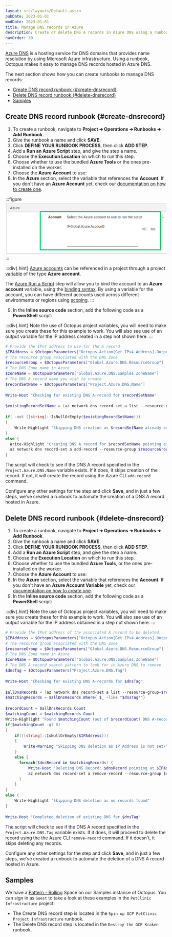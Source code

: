 ```yaml
---
layout: src/layouts/Default.astro
pubDate: 2023-01-01
modDate: 2023-01-01
title: Manage DNS records in Azure
description: Create or delete DNS A records in Azure DNS using a runbook.
navOrder: 30
---
```


[Azure DNS](https://docs.microsoft.com/en-us/azure/dns/dns-overview) is a hosting service for DNS domains that provides name resolution by using Microsoft Azure infrastructure. Using a runbook, Octopus makes it easy to manage DNS records hosted in Azure DNS.

The next section shows how you can create runbooks to manage DNS records:

- [Create DNS record runbook {#create-dnsrecord}](#create-dns-record-runbook-create-dnsrecord)
- [Delete DNS record runbook {#delete-dnsrecord}](#delete-dns-record-runbook-delete-dnsrecord)
- [Samples](#samples)

## Create DNS record runbook {#create-dnsrecord}

1. To create a runbook, navigate to **Project ➜ Operations ➜ Runbooks ➜ Add Runbook**.
1. Give the runbook a name and click **SAVE**.
1. Click **DEFINE YOUR RUNBOOK PROCESS**, then click **ADD STEP**.
1. Add a **Run an Azure Script** step, and give the step a name.
1. Choose the **Execution Location** on which to run this step.
1. Choose whether to use the bundled **Azure Tools** or the ones pre-installed on the worker.
1. Choose the **Azure Account** to use:
1. In the **Azure** section, select the variable that references the **Account**. If you don't have an **Azure Account** yet, check our [documentation on how to create one](/docs/infrastructure/accounts/azure).

:::figure
![Azure Account variable](/docs/runbooks/runbook-examples/azure/images/azure-account-variable.png)
:::

:::div{.hint}
[Azure accounts](/docs/infrastructure/accounts/azure/) can be referenced in a project through a project [variable](/docs/projects/variables) of the type **Azure account**. 

The [Azure Run a Script](/docs/deployments/azure/running-azure-powershell) step will allow you to bind the account to an **Azure account** variable, using the [binding syntax](/docs/projects/variables/#Bindingsyntax-Referencingvariablesinstepdefinitions). By using a variable for the account, you can have different accounts used across different environments or regions using [scoping](/docs/projects/variables/#Bindingsyntax-Referencingvariablesinstepdefinitions).
:::
  
9. In the **Inline source code** section, add the following code as a **PowerShell** script:

:::div{.hint}
Note the use of Octopus project variables, you will need to make sure you create these for this example to work.  You will also see use of an output variable for the IP address created in a step not shown here.
:::

```powershell
# Provide the IPv4 address to use for the A record
$IPAddress = $OctopusParameters["Octopus.Action[Get IPv4 Address].Output.IPAddress"]
# The resource group associated with the DNS Zone
$resourceGroup = $OctopusParameters["Global.Azure.DNS.ResourceGroup"]
# The DNS Zone name in Azure
$zoneName = $OctopusParameters["Global.Azure.DNS.Samples.ZoneName"]
# The DNS A record name you wish to create
$recordSetName = $OctopusParameters["Project.Azure.DNS.Name"]

Write-Host "Checking for existing DNS A-record for $recordSetName"

$existingRecordSetName = (az network dns record-set a list --resource-group=$resourceGroup --zone-name $zoneName --query "[?name=='$recordSetName'].name | [0]" -o json)

if( -not ([string]::IsNullOrEmpty($existingRecordSetName))) 
{
	Write-Highlight "Skipping DNS creation as $recordSetName already exists"
}
else {
  Write-Highlight "Creating DNS A record for $recordSetName pointing at $IPAddress"
  az network dns record-set a add-record --resource-group $resourceGroup --zone-name $zoneName --record-set-name $recordSetName --ipv4-address $IPAddress
}
```

The script will check to see if the DNS A record specified in the `Project.Azure.DNS.Name` variable exists. If it does, it skips creation of the record. If not, it will create the record using the Azure CLI `add-record` command.

Configure any other settings for the step and click **Save**, and in just a few steps, we've created a runbook to automate the creation of a DNS A record hosted in Azure.

## Delete DNS record runbook {#delete-dnsrecord}

1. To create a runbook, navigate to **Project ➜ Operations ➜ Runbooks ➜ Add Runbook**.
1. Give the runbook a name and click **SAVE**.
1. Click **DEFINE YOUR RUNBOOK PROCESS**, then click **ADD STEP**.
1. Add a **Run an Azure Script** step, and give the step a name.
1. Choose the **Execution Location** on which to run this step.
1. Choose whether to use the bundled **Azure Tools**, or the ones pre-installed on the worker.
1. Choose the **Azure Account** to use:
1. In the **Azure** section, select the variable that references the **Account**. If you don't have an **Azure Account Variable** yet, check our [documentation on how to create one](/docs/infrastructure/accounts/azure).
1. In the **Inline source code** section, add the following code as a **PowerShell** script:

:::div{.hint}
Note the use of Octopus project variables, you will need to make sure you create these for this example to work.  You will also see use of an output variable for the IP address obtained in a step not shown here.
:::

```powershell
# Provide the IPv4 address of the associated A record to be deleted.
$IPAddress = $OctopusParameters["Octopus.Action[Get IPv4 Address].Output.IPAddress"]
# The resource group associated with the DNS Zone
$resourceGroup = $OctopusParameters["Global.Azure.DNS.ResourceGroup"]
# The DNS Zone name in Azure
$zoneName = $OctopusParameters["Global.Azure.DNS.Samples.ZoneName"]
# The DNS A record search pattern to look for in Azure DNS to remove.
$dnsTag = $OctopusParameters["Project.Azure.DNS.Tag"]

Write-Host "Checking for existing DNS A-records for $dnsTag"

$allDnsRecords = (az network dns record-set a list --resource-group=$resourceGroup --zone-name $zoneName --query "[*].name" -o json | ConvertFrom-Json)
$matchingRecords = $allDnsRecords.Where{ $_ -like "$dnsTag*"}

$recordCount = $allDnsRecords.Count
$matchingCount = $matchingRecords.Count
Write-Highlight "Found $matchingCount (out of $recordCount) DNS A-records matching $dnsTag"
if($matchingCount -gt 0) 
{
	if(([string]::IsNullOrEmpty($IPAddress))) 
	{
    	Write-Warning "Skipping DNS deletion as IP Address is not set/found"
	}
    else {
      foreach($dnsRecord in $matchingRecords) {
          Write-Host "Deleting DNS Record: $dnsRecord pointing at $IPAddress"
          az network dns record-set a remove-record --resource-group $resourceGroup --zone-name $zoneName --record-set-name $dnsRecord --ipv4-address $IPAddress
      }
    }
}
else {
	Write-Highlight "Skipping DNS deletion as no records found"
}

Write-Host "Completed deletion of existing DNS for $dnsTag"
```

The script will check to see if the DNS A record specified in the `Project.Azure.DNS.Tag` variable exists. If it does, it will proceed to delete the record using the the Azure CLI `remove-record` command. If it doesn't, it skips deleting any records.

Configure any other settings for the step and click **Save**, and in just a few steps, we've created a runbook to automate the deletion of a DNS A record hosted in Azure.

## Samples

We have a [Pattern - Rolling](https://oc.to/PatternRollingSamplesSpace) Space on our Samples instance of Octopus. You can sign in as `Guest` to take a look at these examples in the `PetClinic Infrastructure` project:
- The Create DNS record step is located in the `Spin up GCP PetClinic Project Infrastructure` runbook.
- The Delete DNS record step is located in the `Destroy the GCP Kraken` runbook.